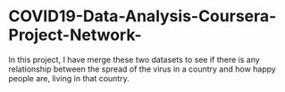 # COVID19-Data-Analysis-Coursera-Project-Network-
In this project, I have merge these two datasets to see if there is any relationship between the spread of the virus in a country and how happy people are, living in that country.
